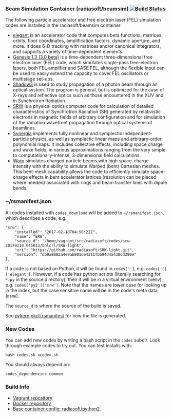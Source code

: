 ### Beam Simulation Container (radiasoft/beamsim) [![Build Status](https://travis-ci.org/radiasoft/container-beamsim.svg?branch=master)](https://travis-ci.org/radiasoft/container-beamsim)

The following particle accelerator and free electron laser (FEL) simulation
codes are installed in the radiasoft/beamsim container:

* [elegant](http://www.aps.anl.gov/Accelerator_Systems_Division/Accelerator_Operations_Physics/software.shtml#elegant)
  is an accelerator code that computes beta functions, matrices,
  orbits, floor coordinates, amplification factors, dynamic aperture,
  and more. It does 6-D tracking with matrices and/or canonical
  integrators, and supports a variety of time-dependent elements.
* [Genesis 1.3 (3.0 beta)](http://genesis.web.psi.ch)
  is a time-dependent three-dimensional free electron laser (FEL)
  code, which simulates single-pass free-electron lasers, both FEL
  amplifier and SASE FEL, although the flexible input can be used to
  easily extend the capacity to cover FEL oscillators or multistage
  set-ups.
* [Shadow3](http://forge.epn-campus.eu/projects/shadow3)
  is used to study propagation of a photon beam through an optical
  system. The program is general, but is optimized for the case of
  X-rays and reflective optics such as those encountered in the XUV
  and in Synchrotron Radiation.
* [SRW](https://github.com/ochubar/SRW)
  is a physical optics computer code for calculation of detailed
  characteristics of Synchrotron Radiation (SR) generated by
  relativistic electrons in magnetic fields of arbitrary configuration
  and for simulation of the radiation wavefront propagation through
  optical systems of beamlines.
* [Synergia](https://web.fnal.gov/sites/Synergia)
  implements fully
  nonlinear and symplectic independent-particle physics, as well as
  symplectic linear maps and arbitrary-order polynomial maps. It
  includes collective effects, including space charge and wake fields,
  in various approximations ranging from the very simple to
  computationally-intense, 3-dimensional field calculations.
* [Warp](http://warp.lbl.gov)
  simulates charged particle beams with high space-charge intensity
  with the ability to simulate Warped (bent) Cartesian meshes. This
  bent-mesh capability allows the code to efficiently simulate
  space-charge effects in bent accelerator lattices (resolution can be
  placed where needed) associated with rings and beam transfer lines
  with dipole bends.


### ~/rsmanifest.json

All codes installed with `codes_download` will be added to `~/rsmanifest.json`,
which describes a code, e.g.


```
"srw": {
    "installed": "2017-02-18T04:50:22Z",
    "name": "SRW",
    "source_d": "/home/vagrant/src/radiasoft/codes/srw-20170218.045013/bnlcrl/SRW-light",
    "uri": "https://github.com/radiasoft/SRW-light.git",
    "version": "db9a8082a4e9ab901de4311fbb94d4a4306d390e"
},
```

If a code is not based on Python, it will be found in `codes['']`, e.g.
`codes['']['elegant']`. However, if a code has python scripts (literally
searching for `*.py` in the source directory), then it will be in
a virtual environment (venv), e.g. `codes['py2']['srw']`. Note that the
names are lower case for looking up in the index, but the case sensitive
name will be in the code's meta data (`name`).

The `source_d` is where the source of the build is saved.

See [pykern.pkcli.rsmanifest](https://github.com/radiasoft/pykern/blob/master/pykern/pkcli/rsmanifest.py) for how the file is generated.

### New Codes

You can add new codes by writing a bash script in the `codes` subdir.
Look through example codes to try out. You can test installs with:

```
bash codes.sh <code>.sh
```

You should always depend on:

```
codes_dependencies common
```


### Build Info

* [Vagrant repository](https://atlas.hashicorp.com/radiasoft/boxes/beamsim)
* [Docker repository](https://hub.docker.com/r/radiasoft/beamsim)
* [Base container config: radiasoft/python2](https://github.com/radiasoft/containers/tree/master/vagrant/radiasoft/python2).
